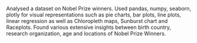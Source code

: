 Analysed a dataset on Nobel Prize winners. Used pandas, numpy, seaborn, plotly for visual representations such as pie charts, bar plots, line plots, linear regression as well as Chloropleth maps, Sunburst chart and Raceplots. Found various extensive insights between birth country, research organization, age and locations of Nobel Prize Winners.   
